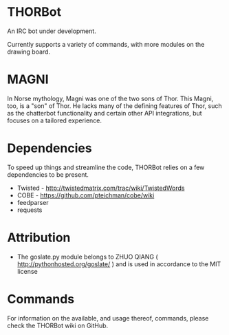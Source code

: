 THORBot
=======

An IRC bot under development.

Currently supports a variety of commands, with more modules on the drawing board.


MAGNI
======

In Norse mythology, Magni was one of the two sons of Thor. This Magni, too, is a "son" of Thor.
He lacks many of the defining features of Thor, such as the chatterbot functionality and certain other
API integrations, but focuses on a tailored experience.

Dependencies
======

To speed up things and streamline the code, THORBot relies on a few dependencies to be present.

- Twisted - http://twistedmatrix.com/trac/wiki/TwistedWords
- COBE - https://github.com/pteichman/cobe/wiki
- feedparser
- requests

Attribution
=======

- The goslate.py module belongs to ZHUO QIANG ( http://pythonhosted.org/goslate/ ) and is used in accordance to the MIT license


Commands
======

For information on the available, and usage thereof, commands, please check the THORBot wiki on GitHub.
